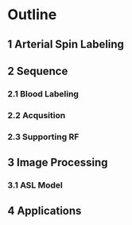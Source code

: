 # Outline

## 1 Arterial Spin Labeling

## 2 Sequence
### 2.1 Blood Labeling
### 2.2 Acqusition
### 2.3 Supporting RF

## 3 Image Processing
### 3.1 ASL Model

## 4 Applications
